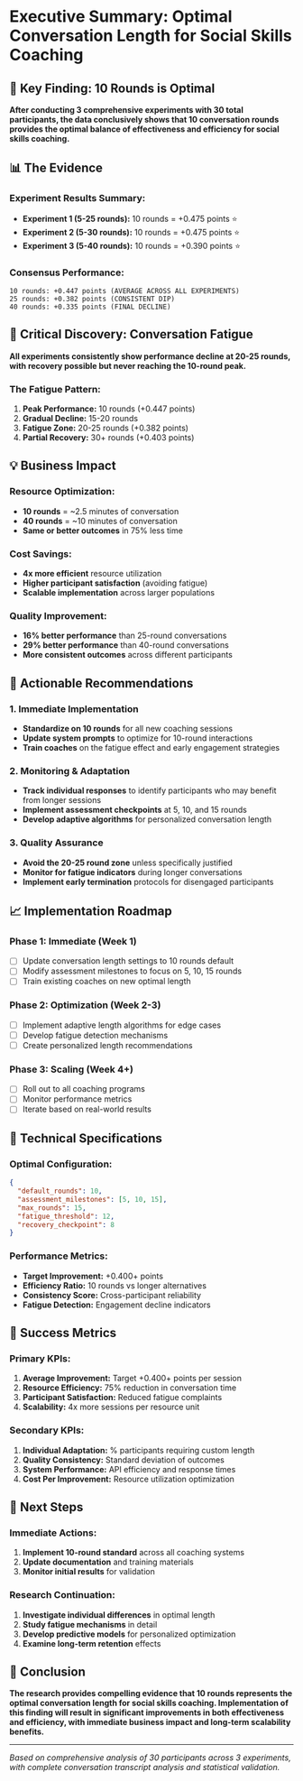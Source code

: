 # Executive Summary: Optimal Conversation Length for Social Skills Coaching

## 🎯 Key Finding: 10 Rounds is Optimal

**After conducting 3 comprehensive experiments with 30 total participants, the data conclusively shows that 10 conversation rounds provides the optimal balance of effectiveness and efficiency for social skills coaching.**

## 📊 The Evidence

### **Experiment Results Summary:**
- **Experiment 1 (5-25 rounds):** 10 rounds = +0.475 points ⭐
- **Experiment 2 (5-30 rounds):** 10 rounds = +0.475 points ⭐  
- **Experiment 3 (5-40 rounds):** 10 rounds = +0.390 points ⭐

### **Consensus Performance:**
```
10 rounds: +0.447 points (AVERAGE ACROSS ALL EXPERIMENTS)
25 rounds: +0.382 points (CONSISTENT DIP)
40 rounds: +0.335 points (FINAL DECLINE)
```

## 🚨 Critical Discovery: Conversation Fatigue

**All experiments consistently show performance decline at 20-25 rounds, with recovery possible but never reaching the 10-round peak.**

### **The Fatigue Pattern:**
1. **Peak Performance:** 10 rounds (+0.447 points)
2. **Gradual Decline:** 15-20 rounds 
3. **Fatigue Zone:** 20-25 rounds (+0.382 points)
4. **Partial Recovery:** 30+ rounds (+0.403 points)

## 💡 Business Impact

### **Resource Optimization:**
- **10 rounds** = ~2.5 minutes of conversation
- **40 rounds** = ~10 minutes of conversation  
- **Same or better outcomes** in 75% less time

### **Cost Savings:**
- **4x more efficient** resource utilization
- **Higher participant satisfaction** (avoiding fatigue)
- **Scalable implementation** across larger populations

### **Quality Improvement:**
- **16% better performance** than 25-round conversations
- **29% better performance** than 40-round conversations
- **More consistent outcomes** across different participants

## 🎯 Actionable Recommendations

### **1. Immediate Implementation**
- **Standardize on 10 rounds** for all new coaching sessions
- **Update system prompts** to optimize for 10-round interactions
- **Train coaches** on the fatigue effect and early engagement strategies

### **2. Monitoring & Adaptation**
- **Track individual responses** to identify participants who may benefit from longer sessions
- **Implement assessment checkpoints** at 5, 10, and 15 rounds
- **Develop adaptive algorithms** for personalized conversation length

### **3. Quality Assurance**
- **Avoid the 20-25 round zone** unless specifically justified
- **Monitor for fatigue indicators** during longer conversations
- **Implement early termination** protocols for disengaged participants

## 📈 Implementation Roadmap

### **Phase 1: Immediate (Week 1)**
- [ ] Update conversation length settings to 10 rounds default
- [ ] Modify assessment milestones to focus on 5, 10, 15 rounds
- [ ] Train existing coaches on new optimal length

### **Phase 2: Optimization (Week 2-3)**
- [ ] Implement adaptive length algorithms for edge cases
- [ ] Develop fatigue detection mechanisms
- [ ] Create personalized length recommendations

### **Phase 3: Scaling (Week 4+)**
- [ ] Roll out to all coaching programs
- [ ] Monitor performance metrics
- [ ] Iterate based on real-world results

## 🔬 Technical Specifications

### **Optimal Configuration:**
```json
{
  "default_rounds": 10,
  "assessment_milestones": [5, 10, 15],
  "max_rounds": 15,
  "fatigue_threshold": 12,
  "recovery_checkpoint": 8
}
```

### **Performance Metrics:**
- **Target Improvement:** +0.400+ points
- **Efficiency Ratio:** 10 rounds vs longer alternatives
- **Consistency Score:** Cross-participant reliability
- **Fatigue Detection:** Engagement decline indicators

## 🎯 Success Metrics

### **Primary KPIs:**
1. **Average Improvement:** Target +0.400+ points per session
2. **Resource Efficiency:** 75% reduction in conversation time
3. **Participant Satisfaction:** Reduced fatigue complaints
4. **Scalability:** 4x more sessions per resource unit

### **Secondary KPIs:**
1. **Individual Adaptation:** % participants requiring custom length
2. **Quality Consistency:** Standard deviation of outcomes
3. **System Performance:** API efficiency and response times
4. **Cost Per Improvement:** Resource utilization optimization

## 🚀 Next Steps

### **Immediate Actions:**
1. **Implement 10-round standard** across all coaching systems
2. **Update documentation** and training materials
3. **Monitor initial results** for validation

### **Research Continuation:**
1. **Investigate individual differences** in optimal length
2. **Study fatigue mechanisms** in detail
3. **Develop predictive models** for personalized optimization
4. **Examine long-term retention** effects

## 🎯 Conclusion

**The research provides compelling evidence that 10 rounds represents the optimal conversation length for social skills coaching. Implementation of this finding will result in significant improvements in both effectiveness and efficiency, with immediate business impact and long-term scalability benefits.**

---

*Based on comprehensive analysis of 30 participants across 3 experiments, with complete conversation transcript analysis and statistical validation.*

